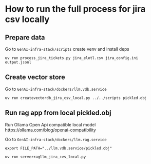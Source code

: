 # How to run the full process for jira csv locally

## Prepare data

Go to `GenAI-infra-stack/scripts` create venv and install deps
```shell
uv run process_jira_tickets.py jira_elotl.csv jira_config.ini output.jsonl
```

## Create vector store
Go to `GenAI-infra-stack/dockers/llm.vdb.service`

```shell
uv run createvectordb_jira_csv_local.py ../../scripts pickled.obj
```

## Run rag app from local pickled.obj

Run Ollama Open Api compatible local model
https://ollama.com/blog/openai-compatibility

Go to `GenAI-infra-stack/dockers/llm.rag.service`

```shell
export FILE_PATH="../llm.vdb.service/pickled.obj"

uv run serverragllm_jira_cvs_local.py
```
